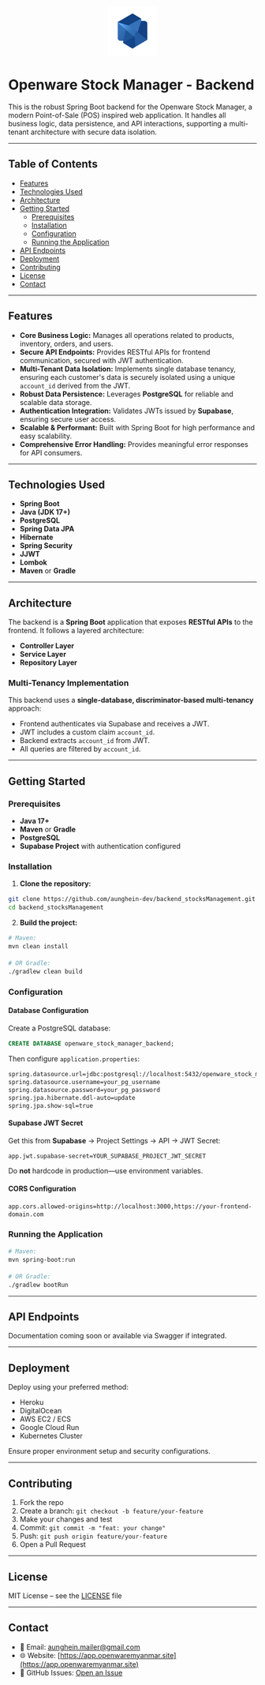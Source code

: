 <p align="center">
  <img src="https://github.com/aunghein-dev/frontend_stocksManagement/blob/main/public/onlylogo.png?raw=true" alt="Openware Logo" width="100"/>
</p>

# Openware Stock Manager - Backend

This is the robust Spring Boot backend for the Openware Stock Manager, a modern Point-of-Sale (POS) inspired web application. It handles all business logic, data persistence, and API interactions, supporting a multi-tenant architecture with secure data isolation.

---

## Table of Contents

* [Features](#features)
* [Technologies Used](#technologies-used)
* [Architecture](#architecture)
* [Getting Started](#getting-started)
    * [Prerequisites](#prerequisites)
    * [Installation](#installation)
    * [Configuration](#configuration)
    * [Running the Application](#running-the-application)
* [API Endpoints](#api-endpoints)
* [Deployment](#deployment)
* [Contributing](#contributing)
* [License](#license)
* [Contact](#contact)

---

## Features

* **Core Business Logic:** Manages all operations related to products, inventory, orders, and users.
* **Secure API Endpoints:** Provides RESTful APIs for frontend communication, secured with JWT authentication.
* **Multi-Tenant Data Isolation:** Implements single database tenancy, ensuring each customer's data is securely isolated using a unique `account_id` derived from the JWT.
* **Robust Data Persistence:** Leverages **PostgreSQL** for reliable and scalable data storage.
* **Authentication Integration:** Validates JWTs issued by **Supabase**, ensuring secure user access.
* **Scalable & Performant:** Built with Spring Boot for high performance and easy scalability.
* **Comprehensive Error Handling:** Provides meaningful error responses for API consumers.

---

## Technologies Used

* **Spring Boot**
* **Java (JDK 17+)**
* **PostgreSQL**
* **Spring Data JPA**
* **Hibernate**
* **Spring Security**
* **JJWT**
* **Lombok**
* **Maven** or **Gradle**

---

## Architecture

The backend is a **Spring Boot** application that exposes **RESTful APIs** to the frontend. It follows a layered architecture:

* **Controller Layer**
* **Service Layer**
* **Repository Layer**

### Multi-Tenancy Implementation

This backend uses a **single-database, discriminator-based multi-tenancy** approach:

* Frontend authenticates via Supabase and receives a JWT.
* JWT includes a custom claim `account_id`.
* Backend extracts `account_id` from JWT.
* All queries are filtered by `account_id`.

---

## Getting Started

### Prerequisites

* **Java 17+**
* **Maven** or **Gradle**
* **PostgreSQL**
* **Supabase Project** with authentication configured

### Installation

1. **Clone the repository:**

```bash
git clone https://github.com/aunghein-dev/backend_stocksManagement.git
cd backend_stocksManagement
```

2. **Build the project:**

```bash
# Maven:
mvn clean install

# OR Gradle:
./gradlew clean build
```

### Configuration

#### Database Configuration

Create a PostgreSQL database:

```sql
CREATE DATABASE openware_stock_manager_backend;
```

Then configure `application.properties`:

```properties
spring.datasource.url=jdbc:postgresql://localhost:5432/openware_stock_manager_backend
spring.datasource.username=your_pg_username
spring.datasource.password=your_pg_password
spring.jpa.hibernate.ddl-auto=update
spring.jpa.show-sql=true
```

#### Supabase JWT Secret

Get this from **Supabase** → Project Settings → API → JWT Secret:

```properties
app.jwt.supabase-secret=YOUR_SUPABASE_PROJECT_JWT_SECRET
```

Do **not** hardcode in production—use environment variables.

#### CORS Configuration

```properties
app.cors.allowed-origins=http://localhost:3000,https://your-frontend-domain.com
```

### Running the Application

```bash
# Maven:
mvn spring-boot:run

# OR Gradle:
./gradlew bootRun
```

---

## API Endpoints

Documentation coming soon or available via Swagger if integrated.

---

## Deployment

Deploy using your preferred method:

* Heroku
* DigitalOcean
* AWS EC2 / ECS
* Google Cloud Run
* Kubernetes Cluster

Ensure proper environment setup and security configurations.

---

## Contributing

1. Fork the repo
2. Create a branch: `git checkout -b feature/your-feature`
3. Make your changes and test
4. Commit: `git commit -m "feat: your change"`
5. Push: `git push origin feature/your-feature`
6. Open a Pull Request

---

## License

MIT License – see the [LICENSE](LICENSE) file

---

## Contact

- 📧 Email: [aunghein.mailer@gmail.com](mailto:aunghein.mailer@gmail.com)
- 🌐 Website: [https://app.openwaremyanmar.site](https://app.openwaremyanmar.site)
- 🐛 GitHub Issues: [Open an Issue](https://github.com/aunghein-dev/backend_stocksManagement/issues)

